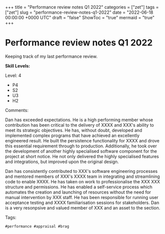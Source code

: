 +++
title = "Performance review notes Q1 2022"
categories = ["zet"]
tags = ["zet"]
slug = "performance-review-notes-q1-2022"
date = "2022-06-18 00:00:00 +0000 UTC"
draft = "false"
ShowToc = "true"
mermaid = "true"
+++

# Performance review notes Q1 2022

Keeping track of my last performance review.

**Skill Levels:**

Level: 4

- P4
- S2
- U3
- H2

Comments:

Dan has exceeded expectations. He is a high performing member whose contribution
has been critical to the delivery of XXXX and XXX's ability to meet its
strategic objectives. He has, without doubt, developed and implemented 
complex programs that have achieved an excellently engineered result.
He built the persistence functionality for XXXX and drove this essential
requirement through to production. Additionally, he took over the development
of another highly specialised software component for the project at short
notice. He not only delivered the highly specialised features and integrations,
but improved upon the original design.

Dan has consistently contributed to XXX's software engineering processes and
mentored members of XXX's XXXX team in integrating and streamlining code to
enable XXXX. He has taken on work to professionalise the XXX XXX structure
and permissions. He has enabled a self-service process which automates the
creation and launching of resources without the need for manual intervention
by XXX staff. He has been responsible for running user acceptance testing and
XXXX familiarisation sessions for stakeholders. Dan is a very resonpsive and
valued member of XXX and an asset to the section.

Tags:

    #performance #appraisal #brag

